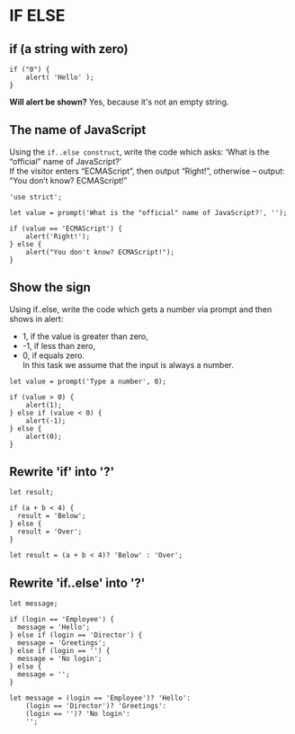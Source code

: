 # IF ELSE  
  

## if (a string with zero)  
```
if ("0") {
    alert( 'Hello' );
}
```  
**Will alert be shown?** Yes, because it's not an empty string.  
  

## The name of JavaScript 
Using the `if..else construct`, write the code which asks: ‘What is the “official” name of JavaScript?’  
If the visitor enters “ECMAScript”, then output “Right!”, otherwise – output: “You don’t know? ECMAScript!” 
```
'use strict';

let value = prompt('What is the "official" name of JavaScript?', '');

if (value == 'ECMAScript') {
    alert('Right!');
} else {
    alert("You don't know? ECMAScript!");
}
```
  

## Show the sign  
Using if..else, write the code which gets a number via prompt and then shows in alert:  
- 1, if the value is greater than zero,
- -1, if less than zero,
- 0, if equals zero.  
In this task we assume that the input is always a number.  
```
let value = prompt('Type a number', 0);

if (value > 0) {
    alert(1);
} else if (value < 0) {
    alert(-1);
} else {
    alert(0);
}
```
  

## Rewrite 'if' into '?'  
```
let result;

if (a + b < 4) {
  result = 'Below';
} else {
  result = 'Over';
}
```
  
```
let result = (a + b < 4)? 'Below' : 'Over';
```
  

## Rewrite 'if..else' into '?'  
```
let message;

if (login == 'Employee') {
  message = 'Hello';
} else if (login == 'Director') {
  message = 'Greetings';
} else if (login == '') {
  message = 'No login';
} else {
  message = '';
}
```
  
```
let message = (login == 'Employee')? 'Hello':
    (login == 'Director')? 'Greetings':
    (login == '')? 'No login':
    '';
```
  
